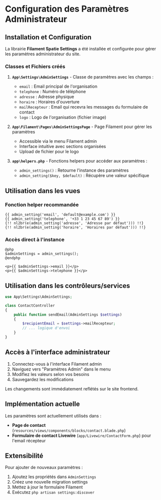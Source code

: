 # Configuration des Paramètres Administrateur

## Installation et Configuration

La librairie **Filament Spatie Settings** a été installée et configurée pour gérer les paramètres administrateur du site.

### Classes et Fichiers créés

1. **`App\Settings\AdminSettings`** - Classe de paramètres avec les champs :
   - `email` : Email principal de l'organisation
   - `telephone` : Numéro de téléphone
   - `adresse` : Adresse physique
   - `horaire` : Horaires d'ouverture
   - `mailRecepteur` : Email qui recevra les messages du formulaire de contact
   - `logo` : Logo de l'organisation (fichier image)

2. **`App\Filament\Pages\AdminSettingsPage`** - Page Filament pour gérer les paramètres
   - Accessible via le menu Filament admin
   - Interface intuitive avec sections organisées
   - Upload de fichier pour le logo

3. **`app\helpers.php`** - Fonctions helpers pour accéder aux paramètres :
   - `admin_settings()` : Retourne l'instance des paramètres
   - `admin_setting($key, $default)` : Récupère une valeur spécifique

## Utilisation dans les vues

### Fonction helper recommandée
```blade
{{ admin_setting('email', 'default@example.com') }}
{{ admin_setting('telephone', '+33 1 23 45 67 89') }}
{!! nl2br(e(admin_setting('adresse', 'Adresse par défaut'))) !!}
{!! nl2br(e(admin_setting('horaire', 'Horaires par défaut'))) !!}
```

### Accès direct à l'instance
```blade
@php
$adminSettings = admin_settings();
@endphp

<p>{{ $adminSettings->email }}</p>
<p>{{ $adminSettings->telephone }}</p>
```

## Utilisation dans les contrôleurs/services

```php
use App\Settings\AdminSettings;

class ContactController
{
    public function sendEmail(AdminSettings $settings)
    {
        $recipientEmail = $settings->mailRecepteur;
        // ... logique d'envoi
    }
}
```

## Accès à l'interface administrateur

1. Connectez-vous à l'interface Filament admin
2. Naviguez vers "Paramètres Admin" dans le menu
3. Modifiez les valeurs selon vos besoins
4. Sauvegardez les modifications

Les changements sont immédiatement reflétés sur le site frontend.

## Implémentation actuelle

Les paramètres sont actuellement utilisés dans :
- **Page de contact** (`resources/views/components/blocks/contact.blade.php`)
- **Formulaire de contact Livewire** (`app/Livewire/ContactForm.php`) pour l'email récepteur

## Extensibilité

Pour ajouter de nouveaux paramètres :
1. Ajoutez les propriétés dans `AdminSettings`
2. Créez une nouvelle migration settings
3. Mettez à jour le formulaire Filament
4. Exécutez `php artisan settings:discover`